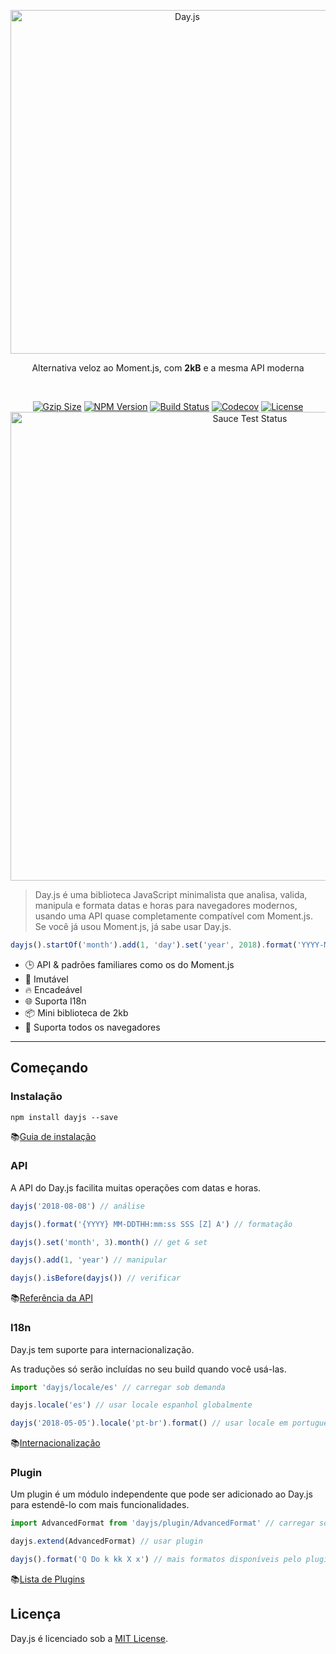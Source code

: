 <p align="center"><a href="#" target="_blank" rel="noopener noreferrer"><img width="550"
                                                                             src="https://user-images.githubusercontent.com/17680888/39081119-3057bbe2-456e-11e8-862c-646133ad4b43.png"
                                                                             alt="Day.js"></a></p>
<p align="center">Alternativa veloz ao Moment.js, com <b>2kB</b> e a mesma API moderna</p>
<br>
<p align="center">
    <a href="https://unpkg.com/dayjs/dayjs.min.js"><img
            src="http://img.badgesize.io/https://unpkg.com/dayjs/dayjs.min.js?compression=gzip&style=flat-square"
            alt="Gzip Size"></a>
    <a href="https://www.npmjs.com/package/dayjs"><img src="https://img.shields.io/npm/v/dayjs.svg?style=flat-square"
                                                       alt="NPM Version"></a>
    <a href="https://travis-ci.org/iamkun/dayjs"><img
            src="https://img.shields.io/travis/iamkun/dayjs/master.svg?style=flat-square" alt="Build Status"></a>
    <a href="https://codecov.io/gh/iamkun/dayjs"><img
            src="https://img.shields.io/codecov/c/github/iamkun/dayjs/master.svg?style=flat-square" alt="Codecov"></a>
    <a href="https://github.com/iamkun/dayjs/blob/master/LICENSE"><img
            src="https://img.shields.io/npm/l/dayjs.svg?style=flat-square" alt="License"></a>
    <br>
    <a href="https://saucelabs.com/u/dayjs">
        <img width="750" src="https://user-images.githubusercontent.com/17680888/40040137-8e3323a6-584b-11e8-9dba-bbe577ee8a7b.png" alt="Sauce Test Status">
    </a>
</p>

> Day.js é uma biblioteca JavaScript minimalista que analisa, valida, manipula e formata datas e horas para navegadores modernos, usando uma API quase completamente compatível com Moment.js. Se você já usou Moment.js, já sabe usar Day.js.

```js
dayjs().startOf('month').add(1, 'day').set('year', 2018).format('YYYY-MM-DD HH:mm:ss');
```

* 🕒 API & padrões familiares como os do Moment.js
* 💪 Imutável
* 🔥 Encadeável
* 🌐 Suporta I18n
* 📦 Mini biblioteca de 2kb 
* 👫 Suporta todos os navegadores    

---

## Começando

### Instalação

```console
npm install dayjs --save
```

📚[Guia de instalação](./Installation.md)

### API

A API do Day.js facilita muitas operações com datas e horas.

```javascript
dayjs('2018-08-08') // análise

dayjs().format('{YYYY} MM-DDTHH:mm:ss SSS [Z] A') // formatação

dayjs().set('month', 3).month() // get & set

dayjs().add(1, 'year') // manipular

dayjs().isBefore(dayjs()) // verificar
```

📚[Referência da API](./API-reference.md)

### I18n

Day.js tem suporte para internacionalização.

As traduções só serão incluídas no seu build quando você usá-las.

```javascript
import 'dayjs/locale/es' // carregar sob demanda

dayjs.locale('es') // usar locale espanhol globalmente

dayjs('2018-05-05').locale('pt-br').format() // usar locale em português brasileiro em uma instância específica
```
📚[Internacionalização](./I18n.md)

### Plugin

Um plugin é um módulo independente que pode ser adicionado ao Day.js para estendê-lo com mais funcionalidades.

```javascript
import AdvancedFormat from 'dayjs/plugin/AdvancedFormat' // carregar sob demanda

dayjs.extend(AdvancedFormat) // usar plugin

dayjs().format('Q Do k kk X x') // mais formatos disponíveis pelo plugin
```
📚[Lista de Plugins](./Plugin.md)

## Licença

Day.js é licenciado sob a [MIT License](../../LICENSE).